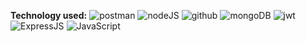 **Technology used:**  ![postman](https://res.cloudinary.com/djmev9ppr/image/upload/v1705335363/icons/postman.png) ![nodeJS](https://res.cloudinary.com/djmev9ppr/image/upload/v1705335362/icons/nodejs.png) ![github](https://res.cloudinary.com/djmev9ppr/image/upload/v1705335362/icons/github.png) ![mongoDB](https://res.cloudinary.com/djmev9ppr/image/upload/v1705335362/icons/mongo%20db.png)  ![jwt](https://res.cloudinary.com/djmev9ppr/image/upload/v1705335362/icons/jwt.png)  ![ExpressJS](https://res.cloudinary.com/djmev9ppr/image/upload/v1705335362/icons/express%20js.png)  ![JavaScript](https://res.cloudinary.com/djmev9ppr/image/upload/v1705071655/icons/js.png) 